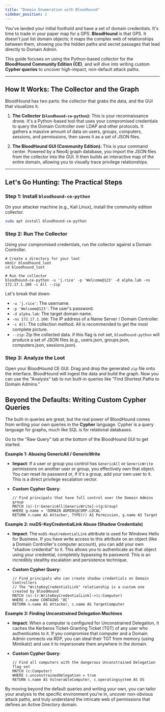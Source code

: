 ```yaml
---
title: "Domain Enumeration with Bloodhound"
sidebar_position: 2
---
```


You've landed your initial foothold and have a set of domain credentials. It's time to trade in your paper map for a GPS. **BloodHound** is that GPS. It doesn't just list domain objects; it maps the complex web of relationships between them, showing you the hidden paths and secret passages that lead directly to Domain Admin.

This guide focuses on using the Python-based collector for the **BloodHound Community Edition (CE)**, and will dive into writing custom **Cypher queries** to uncover high-impact, non-default attack paths.

---

##  How It Works: The Collector and the Graph

BloodHound has two parts: the collector that grabs the data, and the GUI that visualizes it.

1.  **The Collector (`bloodhound-ce-python`):** This is your reconnaissance drone. It's a Python-based tool that uses your compromised credentials to query the Domain Controller over LDAP and other protocols. It gathers a massive amount of data on users, groups, computers, sessions, and permissions, then saves it as a set of JSON files.

2.  **The BloodHound GUI (Community Edition):** This is your command center. Powered by a Neo4j graph database, you import the JSON files from the collector into the GUI. It then builds an interactive map of the entire domain, allowing you to visually trace privilege relationships.

---

## Let's Go Hunting: The Practical Steps

### **Step 1: Install `bloodhound-ce-python`**

On your attacker machine (e.g., Kali Linux), install the community edition collector.

```bash
sudo apt install bloodhound-ce-python
```

### Step 2: Run The Collector

Using your compromised credentials, run the collector against a Domain Controller.

```shell
# Create a directory for your loot
mkdir bloodhound_loot
cd bloodhound_loot

# Run the collector
bloodhound-ce-python -u 'j.rice' -p 'Welcome@123' -d alpha.lab -ns 172.17.1.100 -c All --zip
```

Let's break that down:

 - `-u 'j.rice'`: The username.
 - `-p 'Welcome@123'`: The user's password.
 - `-d alpha.lab`: The target domain name.
 - `-ns 172.17.1.100`: The IP address of a Name Server / Domain Controller.
 - `-c All`: The collection method. All is recommended to get the most complete picture.
 - `--zip`: Zip the collected data. if this flag is not set, `bloodhound-python` will produce a set of JSON files (e.g., users.json, groups.json, computers.json, sessions.json).

### Step 3: Analyze the Loot

Open your BloodHound CE GUI. Drag and drop the generated `zip` file onto the interface. BloodHound will ingest the data and build the graph. Now you can use the "Analysis" tab to run built-in queries like "Find Shortest Paths to Domain Admins."

## Beyond the Defaults: Writing Custom Cypher Queries

The built-in queries are great, but the real power of BloodHound comes from writing your own queries in the **Cypher** language. Cypher is a query language for graphs, much like SQL is for relational databases.

Go to the "Raw Query" tab at the bottom of the BloodHound GUI to get started.

**Example 1: Abusing GenericAll / GenericWrite**
 - **Impact**: If a user or group you control has `GenericAll` or `GenericWrite` permissions on another user or group, you effectively own that object. You can reset its password or, if it's a group, add your own user to it. This is a direct privilege escalation vector.

 - **Custom Cypher Query**:
    ```
    // Find principals that have full control over the Domain Admins group
    MATCH (n)-[r:GenericAll|GenericWrite]->(g:Group)
    WHERE g.name = 'DOMAIN ADMINS@CORP.LOCAL'
    RETURN n.name AS Attacker, TYPE(r) AS Permission, g.name AS Target
    ```

**Example 2: msDS-KeyCredentialLink Abuse (Shadow Credentials)**
 - **Impact**: The `msDS-KeyCredentialLink` attribute is used for Windows Hello for Business. If you have write access to this attribute on an object (like a Domain Controller's computer account), you can add your own "shadow credential" to it. This allows you to authenticate as that object using your credential, completely bypassing its password. This is an incredibly stealthy escalation and persistence technique.

 - **Custom Cypher Query**:
    ```
    // Find principals who can create shadow credentials on Domain Controllers
    // The "WriteKeyCredentialLink" relationship is a custom one created by BloodHound
    MATCH (n)-[r:WriteKeyCredentialLink]->(c:Computer)
    WHERE c.name CONTAINS 'DC'
    RETURN n.name AS Attacker, c.name AS TargetComputer
    ```

**Example 3: Finding Unconstrained Delegation Machines**
 - **Impact**: When a computer is configured for Unconstrained Delegation, it caches the Kerberos Ticket-Granting Ticket (TGT) of any user who authenticates to it. If you compromise that computer and a Domain Admin connects via RDP, you can steal their TGT from memory (using Mimikatz) and use it to impersonate them anywhere in the domain.

 - **Custom Cypher Query**:
    ```shell
    // Find all computers with the dangerous Unconstrained Delegation flag set
    MATCH (c:Computer)
    WHERE c.unconstraineddelegation = true
    RETURN c.name AS VulnerableComputer, c.operatingsystem AS OS
    ```

By moving beyond the default queries and writing your own, you can tailor your analysis to the specific environment you're in, uncover non-obvious attack paths, and truly understand the intricate web of permissions that defines an Active Directory domain.